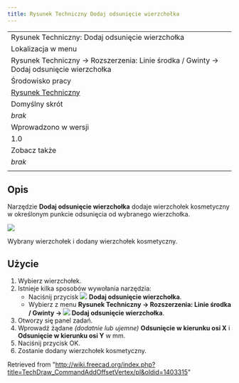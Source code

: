 ```yaml
---
title: Rysunek Techniczny Dodaj odsunięcie wierzchołka
---
```

|  |
| --- |
| Rysunek Techniczny: Dodaj odsunięcie wierzchołka |
| Lokalizacja w menu |
| Rysunek Techniczny → Rozszerzenia: Linie środka / Gwinty → Dodaj odsunięcie wierzchołka |
| Środowisko pracy |
| [Rysunek Techniczny](/TechDraw_Workbench/pl "TechDraw Workbench/pl") |
| Domyślny skrót |
| *brak* |
| Wprowadzono w wersji |
| 1.0 |
| Zobacz także |
| *brak* |
|  |

## Opis

Narzędzie **Dodaj odsunięcie wierzchołka** dodaje wierzchołek kosmetyczny w określonym punkcie odsunięcia od wybranego wierzchołka.

![](/images/TechDraw_CommandAddOffsetVertex_Example.png)

Wybrany wierzchołek i dodany wierzchołek kosmetyczny.

## Użycie

1. Wybierz wierzchołek.
2. Istnieje kilka sposobów wywołania narzędzia:
   * Naciśnij przycisk ![](/images/TechDraw_CommandAddOffsetVertex.svg) **Dodaj odsunięcie wierzchołka**.
   * Wybierz z menu **Rysunek Techniczny → Rozszerzenia: Linie środka / Gwinty → ![](/images/TechDraw_CommandAddOffsetVertex.svg) Dodaj odsunięcie wierzchołka**.
3. Otworzy się panel zadań.
4. Wprowadź żądane *(dodatnie lub ujemne)* **Odsunięcie w kierunku osi X** i **Odsunięcie w kierunku osi Y** w mm.
5. Naciśnij przycisk OK.
6. Zostanie dodany wierzchołek kosmetyczny.

Retrieved from "<http://wiki.freecad.org/index.php?title=TechDraw_CommandAddOffsetVertex/pl&oldid=1403315>"